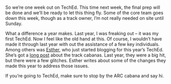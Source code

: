 So we’re one week out on TechEd. This time next week, the final prep
will be done and we’ll be ready to let this thing fly. Some of the core
team goes down this week, though as a track owner, I’m not really needed
on site until Sunday.

What a difference a year makes. Last year, I was freaking out – it was
my first TechEd. Now I feel like the old hand at this. Of course, I
wouldn’t have made it through last year with out the assistance of a few
key individuals. Among others was
[Esther](http://spaces.msn.com/members/TechEd05Schorr/), who just
started blogging for this year’s TechEd. She’s got a [long
post](http://spaces.msn.com/members/TechEd05Schorr/Blog/cns!1prBmci9mgNi52HFewHJdIvQ!105.entry)
about the track cabanas. Last year, they were a big hit, but there were
a few glitches. Esther writes about some of the changes they made this
year to address those issues.

If you’re going to TechEd, make sure to stop by the ARC cabana and say
hi.
